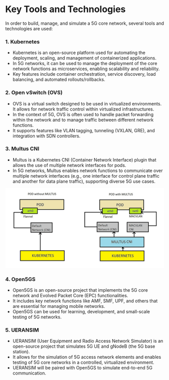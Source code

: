 # Key Tools and Technologies

In order to build, manage, and simulate a 5G core network, several tools and technologies are used:

### 1. **Kubernetes**
   - Kubernetes is an open-source platform used for automating the deployment, scaling, and management of containerized applications.
   - In 5G networks, it can be used to manage the deployment of the core network functions as microservices, enabling scalability and reliability.
   - Key features include container orchestration, service discovery, load balancing, and automated rollouts/rollbacks.

### 2. **Open vSwitch (OVS)**
   - OVS is a virtual switch designed to be used in virtualized environments. It allows for network traffic control within virtualized infrastructures.
   - In the context of 5G, OVS is often used to handle packet forwarding within the network and to manage traffic between different network functions.
   - It supports features like VLAN tagging, tunneling (VXLAN, GRE), and integration with SDN controllers.

### 3. **Multus CNI**
   - Multus is a Kubernetes CNI (Container Network Interface) plugin that allows the use of multiple network interfaces for pods.
   - In 5G networks, Multus enables network functions to communicate over multiple network interfaces (e.g., one interface for control plane traffic and another for data plane traffic), supporting diverse 5G use cases.

  ![multus](images/multus.jpg)

### 4. **Open5GS**
   - Open5GS is an open-source project that implements the 5G core network and Evolved Packet Core (EPC) functionalities.
   - It includes key network functions like AMF, SMF, UPF, and others that are essential for managing mobile networks.
   - Open5GS can be used for learning, development, and small-scale testing of 5G networks.

### 5. **UERANSIM**
   - UERANSIM (User Equipment and Radio Access Network Simulator) is an open-source project that simulates 5G UE and gNodeB (the 5G base station).
   - It allows for the simulation of 5G access network elements and enables testing of 5G core networks in a controlled, virtualized environment.
   - UERANSIM will be paired with Open5GS to simulate end-to-end 5G communication.